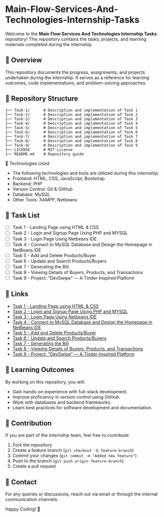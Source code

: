 # Main-Flow-Services-And-Technologies-Internship-Tasks

Welcome to the **Main Flow Services And Technologies Internship Tasks** repository! This repository contains the tasks, projects, and learning materials completed during the internship.

## 📌 Overview
This repository documents the progress, assignments, and projects undertaken during the internship. It serves as a reference for learning outcomes, code implementations, and problem-solving approaches.

## 📁 Repository Structure
```
├── Task-1/      # Description and implementation of Task 1
├── Task-2/      # Description and implementation of Task 2
├── Task-3/      # Description and implementation of Task 3
├── Task-4/      # Description and implementation of Task 4
├── Task-5/      # Description and implementation of Task 5
├── Task-6/      # Description and implementation of Task 6
├── Task-7/      # Description and implementation of Task 7
├── Task-8/      # Description and implementation of Task 8
├── Task-9/      # Description and implementation of Task 9
├── LICENSE      # MIT License
├── README.md    # Repository guide
```

🚀 Technologies Used
- The following technologies and tools are utilized during this internship:
- Frontend: HTML, CSS, JavaScript, Bootstrap
- Backend: PHP
- Version Control: Git & GitHub
- Database: MySQL
- Other Tools: XAMPP, Netbeans

## 📝 Task List
- [ ] Task 1 - Landing Page using HTML & CSS
- [ ] Task 2 - Login and Signup Page Using PHP and MYSQL
- [ ] Task 3 - Login Page Using Netbeans IDE
- [ ] Task 4 - Connect to MySQL Database and Design the Homepage in NetBeans IDE
- [ ] Task 5 - Add and Delete Products/Buyer
- [ ] Task 6 - Update and Search Products/Buyers
- [ ] Task 7 - Generating the Bill
- [ ] Task 8 - Viewing Details of Buyers, Products, and Transactions
- [ ] Task 9 - Project: "DevSwipe" — A Tinder-Inspired Platform

## 🔗 Links
- [Task 1 - Landing Page using HTML & CSS](https://bloomfiesta.netlify.app/)  
- [Task 2 - Login and Signup Page Using PHP and MYSQL](https://github.com/harshikab2112/Main-Flow-Services-And-Technologies-Internship-Tasks/tree/main/Task%202)
- [Task 3 - Login Page Using Netbeans IDE](https://github.com/harshikab2112/Main-Flow-Services-And-Technologies-Internship-Tasks/tree/main/Task%203)
- [Task 4 - Connect to MySQL Database and Design the Homepage in NetBeans IDE](https://github.com/harshikab2112/Main-Flow-Services-And-Technologies-Internship-Tasks/tree/main/Task%204)
- [Task 5 - Add and Delete Products/Buyer](https://github.com/harshikab2112/Main-Flow-Services-And-Technologies-Internship-Tasks/tree/main/Task%205)
- [Task 6 - Update and Search Products/Buyers](https://github.com/harshikab2112/Main-Flow-Services-And-Technologies-Internship-Tasks/tree/main/Task%206)
- [Task 7 - Generating the Bill](https://github.com/harshikab2112/Main-Flow-Services-And-Technologies-Internship-Tasks/tree/main/Task%207)
- [Task 8 - Viewing Details of Buyers, Products, and Transactions](https://github.com/harshikab2112/Main-Flow-Services-And-Technologies-Internship-Tasks/tree/main/Task%208)
- [Task 9 - Project: "DevSwipe" — A Tinder-Inspired Platform]()

## 📖 Learning Outcomes
By working on this repository, you will:
- Gain hands-on experience with full-stack development.
- Improve proficiency in version control using GitHub.
- Work with databases and backend frameworks.
- Learn best practices for software development and documentation.

## 🤝 Contribution
If you are part of the internship team, feel free to contribute:
1. Fork the repository
2. Create a feature branch (`git checkout -b feature-branch`)
3. Commit your changes (`git commit -m "Added new feature"`)
4. Push to the branch (`git push origin feature-branch`)
5. Create a pull request

## 📧 Contact
For any queries or discussions, reach out via email or through the internal communication channels.

Happy Coding! 🚀

